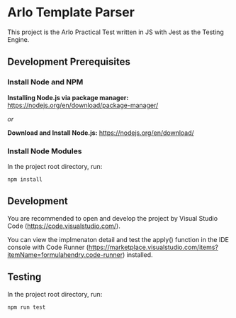 # Arlo Template Parser

This project is the Arlo Practical Test written in JS with Jest as the Testing Engine.

## Development Prerequisites

### Install Node and NPM

**Installing Node.js via package manager:** https://nodejs.org/en/download/package-manager/

*or*

**Download and Install Node.js:** https://nodejs.org/en/download/

### Install Node Modules
In the project root directory, run:
```
npm install
```

## Development
You are recommended to open and develop the project by Visual Studio Code (https://code.visualstudio.com/).

You can view the implmenaton detail and test the apply() function in the IDE console with Code Runner (https://marketplace.visualstudio.com/items?itemName=formulahendry.code-runner) installed.


## Testing
In the project root directory, run:
```
npm run test
```

